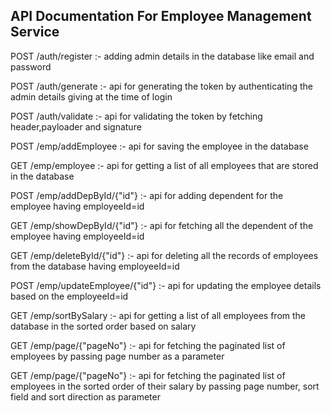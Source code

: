 API Documentation For Employee Management Service
--------------------------------------------------
POST /auth/register :- adding admin details in the database like email and password  

POST /auth/generate :- api for generating the token by authenticating the admin details giving at the time of login

POST /auth/validate :- api for validating the token by fetching header,payloader and signature

POST /emp/addEmployee :- api for saving the employee in the database

GET /emp/employee :- api for getting a list of all employees that are stored in the database

POST /emp/addDepById/{"id"} :- api for adding dependent for the employee having employeeId=id

GET /emp/showDepById/{"id"} :- api for fetching all the dependent of the employee having employeeId=id

GET /emp/deleteById/{"id"} :- api for deleting all the records of employees from the database having employeeId=id

POST /emp/updateEmployee/{"id"} :- api for updating the employee details based on the employeeId=id

GET /emp/sortBySalary :- api for getting a list of all employees from the database in the sorted order based on salary

GET /emp/page/{"pageNo"} :- api for fetching the paginated list of employees by passing page number as a parameter 

GET /emp/page/{"pageNo"} :- api for fetching the paginated list of employees in the sorted order of their  salary  by passing page number, sort field and sort direction as parameter

